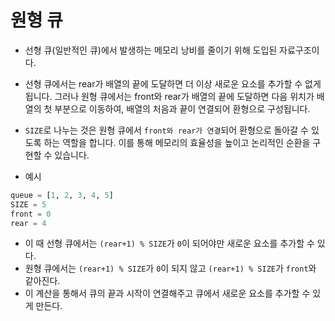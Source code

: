 # 원형 큐

- 선형 큐(일반적인 큐)에서 발생하는 메모리 낭비를 줄이기 위해 도입된 자료구조이다.
- 선형 큐에서는 rear가 배열의 끝에 도달하면 더 이상 새로운 요소를 추가할 수 없게 됩니다. 그러나 원형 큐에서는 front와 rear가 배열의 끝에 도달하면 다음 위치가 배열의 첫 부분으로 이동하여, 배열의 처음과 끝이 연결되어 환형으로 구성됩니다.

- `SIZE`로 나누는 것은 원형 큐에서 `front와 rear가 연결`되어 환형으로 돌아갈 수 있도록 하는 역할을 합니다. 이를 통해 메모리의 효율성을 높이고 논리적인 순환을 구현할 수 있습니다.

- 예시

```py
queue = [1, 2, 3, 4, 5] 
SIZE = 5
front = 0
rear = 4
```

- 이 때 선형 큐에서는 `(rear+1) % SIZE`가 `0`이 되어야만 새로운 요소를 추가할 수 있다.
- 원형 큐에서는 `(rear+1) % SIZE`가 `0`이 되지 않고 `(rear+1) % SIZE`가 `front`와 같아진다.
- 이 계산을 통해서 큐의 끝과 시작이 연결해주고 큐에서 새로운 요소를 추가할 수 있게 만든다.
